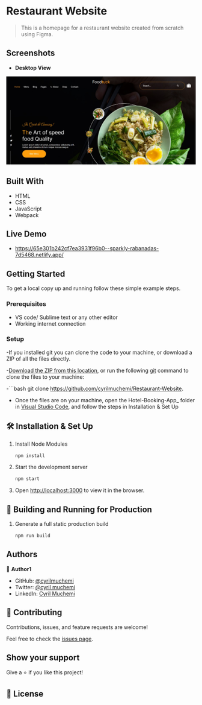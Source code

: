 # Restaurant Website

> This is a homepage for a restaurant website created from scratch using Figma. 

## Screenshots

- **Desktop View**

![Desktop](./src/images/foodtuck.jpg)



## Built With

- HTML
- CSS
- JavaScript
- Webpack

## Live Demo

- https://65e301b242cf7ea3931f96b0--sparkly-rabanadas-7d5468.netlify.app/


## Getting Started

To get a local copy up and running follow these simple example steps.

### Prerequisites

- VS code/ Sublime text or any other editor
- Working internet connection

### Setup

-If you installed git you can clone the code to your machine, or download a ZIP of all the files directly.

-[Download the ZIP from this location](https://github.com/cyrilmuchemi/Restaurant-Website), or run the following [git](https://git-scm.com/downloads) command to clone the files to your machine:

-```bash
git clone https://github.com/cyrilmuchemi/Restaurant-Website. 

- Once the files are on your machine, open the Hotel-Booking-App_ folder in [Visual Studio Code](https://code.visualstudio.com/), and follow the steps in Installation & Set Up


## 🛠 Installation & Set Up

1. Install Node Modules

   ```sh
   npm install

2. Start the development server

   ```sh
   npm start

3. Open [http://localhost:3000](http://localhost:3000) to view it in the browser.


## 🚀 Building and Running for Production

1. Generate a full static production build

    ```sh
   npm run build
   
   
## Authors

👤 **Author1**

- GitHub: [@cyrilmuchemi](https://github.com/cyrilmuchemi)
- Twitter: [@cyril muchemi](https://twitter.com/cyrilmuchemi)
- LinkedIn: [Cyril Muchemi](https://linkedin.com/in/cyrilmuchemi)


## 🤝 Contributing

Contributions, issues, and feature requests are welcome!

Feel free to check the [issues page](../../issues/).

## Show your support

Give a ⭐️ if you like this project!


## 📝 License
